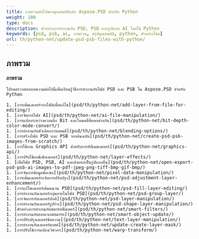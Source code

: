 ```yaml
---
title: ภาพรวมต่อไปของคุณสมบัติหลัก Aspose.PSD สำหรับ Python
weight: 100
type: docs
description: ตัวอย่างการทำงานกับ PSD, PSD และรูปแบบ AI โดยใช้ Python
keywords: [psd, psb, ai, ภาพรวม, สรุปคุณสมบัติ, python, ตัวอย่างโค้ด]
url: th/python-net/update-psd-psb-files-with-python/
---
```


## **ภาพรวม**

**ภาพรวม**

    โปรดตรวจสอบบทความต่อไปนี้เพื่อเรียนรู้วิธีการทำงานกับไฟล์ PSD และ PSB ใน Aspose.PSD สำหรับ Python
    
    1. [การเพิ่มเลเยอร์จากไฟล์เพื่อแก้ไข](psd/th/python-net/add-layer-from-file-for-editing/) 
    1. [การจัดการไฟล์ AI](psd/th/python-net/ai-file-manipulation/) 
    1. [การแปลงระหว่างความลึก Bit และโหมดสีที่แตกต่างกัน](psd/th/python-net/bit-depth-color-mode-convert/) 
    1. [การทำงานกับตัวเลือกการผสมสี](psd/th/python-net/blending-options/) 
    1. [การสร้างไฟล์ PSD และ PSB จากต้นฉบับ](psd/th/python-net/create-psd-psb-images-from-scratch/) 
    1. [การใช้งาน Graphics API สำหรับการอัปเดตเลเยอร์](psd/th/python-net/graphics-api/) 
    1. [การปรับใช้เอฟเฟกเลเยอร์](psd/th/python-net/layer-effects/) 
    1. [เปิดไฟล์ PSD, PSB, AI และส่งออกเป็นรูปแบบอื่น](psd/th/python-net/open-export-psd-psb-ai-images-to-pdf-jpeg-png-tiff-bmp-gif-bmp/) 
    1. [การจัดการข้อมูลพิกเซล](psd/th/python-net/pixel-data-manipulation/) 
    1. [การเพิ่มเลเยอร์ระงับการปรับปรุง](psd/th/python-net/psd-adjustment-layer-enhancement/) 
    1. [การแก้ไขเลเยอร์เติมฉนวน PSD](psd/th/python-net/psd-fill-layer-editing/) 
    1. [การทำงานกับเลเยอร์กลุ่มภายในไฟล์ PSD](psd/th/python-net/psd-group-layer/) 
    1. [การจัดการกับเลเยอร์ปกติ](psd/th/python-net/psd-layer-manipulation/) 
    1. [การทำงานกับเลเยอร์รูปร่าง](psd/th/python-net/psd-shape-layer-manipulation/) 
    1. [ตัวอย่างการทำงานกับสมาร์ทฟิลเตอร์](psd/th/python-net/smart-filters/) 
    1. [การทำงานกับออบเจกต์สมาร์ท](psd/th/python-net/smart-object-update/) 
    1. [การปรับปรุงเลเยอร์ข้อความ](psd/th/python-net/text-layer-manipulation/) 
    1. [การทำงานกับเลเยอร์มาสค์](psd/th/python-net/update-create-layer-mask/) 
    1. [การปรับใช้การแปลงเวิศวกร](psd/th/python-net/warp-transform/)
